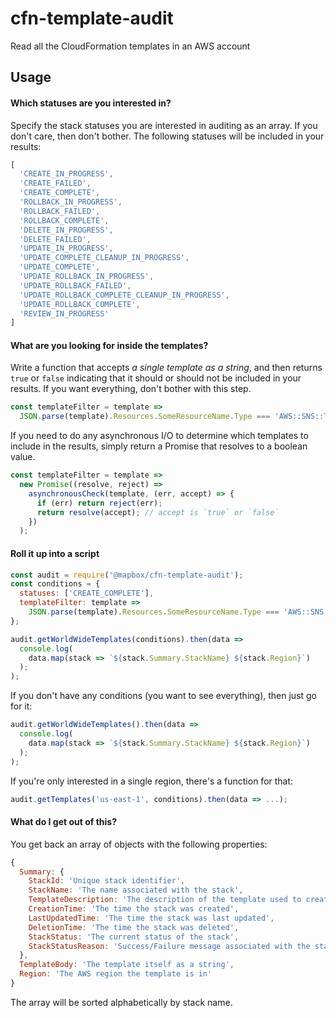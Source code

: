 # cfn-template-audit

Read all the CloudFormation templates in an AWS account

## Usage

#### Which statuses are you interested in?

Specify the stack statuses you are interested in auditing as an array. If you don't care, then don't bother. The following statuses will be included in your results:

```js
[
  'CREATE_IN_PROGRESS',
  'CREATE_FAILED',
  'CREATE_COMPLETE',
  'ROLLBACK_IN_PROGRESS',
  'ROLLBACK_FAILED',
  'ROLLBACK_COMPLETE',
  'DELETE_IN_PROGRESS',
  'DELETE_FAILED',
  'UPDATE_IN_PROGRESS',
  'UPDATE_COMPLETE_CLEANUP_IN_PROGRESS',
  'UPDATE_COMPLETE',
  'UPDATE_ROLLBACK_IN_PROGRESS',
  'UPDATE_ROLLBACK_FAILED',
  'UPDATE_ROLLBACK_COMPLETE_CLEANUP_IN_PROGRESS',
  'UPDATE_ROLLBACK_COMPLETE',
  'REVIEW_IN_PROGRESS'
]
```

#### What are you looking for inside the templates?

Write a function that accepts _a single template as a string_, and then returns `true` or `false` indicating that it should or should not be included in your results. If you want everything, don't bother with this step.

```js
const templateFilter = template =>
  JSON.parse(template).Resources.SomeResourceName.Type === 'AWS::SNS::Topic';
```

If you need to do any asynchronous I/O to determine which templates to include in the results, simply return a Promise that resolves to a boolean value.

```js
const templateFilter = template =>
  new Promise((resolve, reject) =>
    asynchronousCheck(template, (err, accept) => {
      if (err) return reject(err);
      return resolve(accept); // accept is `true` or `false`
    })
  );
```

#### Roll it up into a script

```js
const audit = require('@mapbox/cfn-template-audit');
const conditions = {
  statuses: ['CREATE_COMPLETE'],
  templateFilter: template =>
    JSON.parse(template).Resources.SomeResourceName.Type === 'AWS::SNS::Topic'
};

audit.getWorldWideTemplates(conditions).then(data =>
  console.log(
    data.map(stack => `${stack.Summary.StackName} ${stack.Region}`)
  );
);
```

If you don't have any conditions (you want to see everything), then just go for it:

```js
audit.getWorldWideTemplates().then(data =>
  console.log(
    data.map(stack => `${stack.Summary.StackName} ${stack.Region}`)
  );
);
```

If you're only interested in a single region, there's a function for that:

```js
audit.getTemplates('us-east-1', conditions).then(data => ...);
```

#### What do I get out of this?

You get back an array of objects with the following properties:

```js
{
  Summary: {
    StackId: 'Unique stack identifier',
    StackName: 'The name associated with the stack',
    TemplateDescription: 'The description of the template used to create the stack',
    CreationTime: 'The time the stack was created',
    LastUpdatedTime: 'The time the stack was last updated',
    DeletionTime: 'The time the stack was deleted',
    StackStatus: 'The current status of the stack',
    StackStatusReason: 'Success/Failure message associated with the stack status'
  },
  TemplateBody: 'The template itself as a string',
  Region: 'The AWS region the template is in'
}
```

The array will be sorted alphabetically by stack name.
